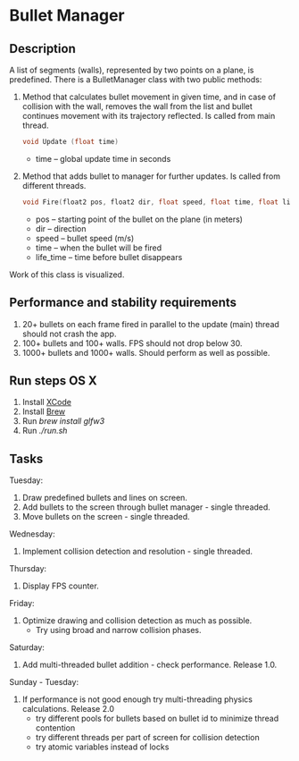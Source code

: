 # Bullet Manager

## Description

A list of segments (walls), represented by two points on a plane, is predefined.
There is a BulletManager class with two public methods:

1. Method that calculates bullet movement in given time, and in case of collision with the wall, removes the wall from the list and bullet continues movement with its trajectory reflected. Is called from main thread.

    ````C++
    void Update (float time)
    ````

    * time – global update time in seconds
1. Method that adds bullet to manager for further updates. Is called from different threads.

    ````C++
    void Fire(float2 pos, float2 dir, float speed, float time, float life_time);
    ````

    * pos – starting point of the bullet on the plane (in meters)
    * dir – direction
    * speed – bullet speed (m/s)
    * time – when the bullet will be fired
    * life_time – time before bullet disappears

Work of this class is visualized.

## Performance and stability requirements

1. 20+ bullets on each frame fired in parallel to the update (main) thread should not crash the app.
1. 100+ bullets and 100+ walls. FPS should not drop below 30.
1. 1000+ bullets and 1000+ walls. Should perform as well as possible.

## Run steps OS X

1. Install [XCode](https://developer.apple.com/xcode/)
1. Install [Brew](https://brew.sh)
1. Run *brew install glfw3*
1. Run *./run.sh*

## Tasks

Tuesday:

1. Draw predefined bullets and lines on screen.
1. Add bullets to the screen through bullet manager - single threaded.
1. Move bullets on the screen - single threaded.

Wednesday:

1. Implement collision detection and resolution - single threaded.

Thursday:

1. Display FPS counter.

Friday:

1. Optimize drawing and collision detection as much as possible.
    * Try using broad and narrow collision phases.

Saturday:

1. Add multi-threaded bullet addition - check performance. Release 1.0.

Sunday - Tuesday:

1. If performance is not good enough try multi-threading physics calculations. Release 2.0
    * try different pools for bullets based on bullet id to minimize thread contention
    * try different threads per part of screen for collision detection
    * try atomic variables instead of locks

